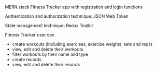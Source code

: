 MERN stack Fitness Tracker app with registration and login functions

Authentication and authorization technique: JSON Web Token

State management technique: Redux Toolkit

Fitness Tracker user can

- create workouts (including exercises, exercise weights, sets and reps)
- view, edit and delete their workouts
- filter workouts by their name and type
- create records
- view, edit and delete their records

